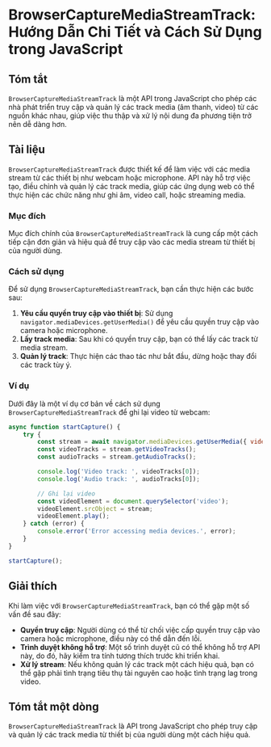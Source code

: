 <!--
Meta Description: # BrowserCaptureMediaStreamTrack: Hướng Dẫn Chi Tiết và Cách Sử Dụng trong JavaScript ## Tóm tắt `BrowserCaptureMediaStreamTrack` là một API trong Jav...
Meta Keywords: các, track, media, browsercapturemediastreamtrack, một
-->

# BrowserCaptureMediaStreamTrack: Hướng Dẫn Chi Tiết và Cách Sử Dụng trong JavaScript

## Tóm tắt
`BrowserCaptureMediaStreamTrack` là một API trong JavaScript cho phép các nhà phát triển truy cập và quản lý các track media (âm thanh, video) từ các nguồn khác nhau, giúp việc thu thập và xử lý nội dung đa phương tiện trở nên dễ dàng hơn.

## Tài liệu
`BrowserCaptureMediaStreamTrack` được thiết kế để làm việc với các media stream từ các thiết bị như webcam hoặc microphone. API này hỗ trợ việc tạo, điều chỉnh và quản lý các track media, giúp các ứng dụng web có thể thực hiện các chức năng như ghi âm, video call, hoặc streaming media.

### Mục đích
Mục đích chính của `BrowserCaptureMediaStreamTrack` là cung cấp một cách tiếp cận đơn giản và hiệu quả để truy cập vào các media stream từ thiết bị của người dùng.

### Cách sử dụng
Để sử dụng `BrowserCaptureMediaStreamTrack`, bạn cần thực hiện các bước sau:

1. **Yêu cầu quyền truy cập vào thiết bị**: Sử dụng `navigator.mediaDevices.getUserMedia()` để yêu cầu quyền truy cập vào camera hoặc microphone.
2. **Lấy track media**: Sau khi có quyền truy cập, bạn có thể lấy các track từ media stream.
3. **Quản lý track**: Thực hiện các thao tác như bắt đầu, dừng hoặc thay đổi các track tùy ý.

### Ví dụ
Dưới đây là một ví dụ cơ bản về cách sử dụng `BrowserCaptureMediaStreamTrack` để ghi lại video từ webcam:

```javascript
async function startCapture() {
    try {
        const stream = await navigator.mediaDevices.getUserMedia({ video: true, audio: true });
        const videoTracks = stream.getVideoTracks();
        const audioTracks = stream.getAudioTracks();

        console.log('Video track: ', videoTracks[0]);
        console.log('Audio track: ', audioTracks[0]);

        // Ghi lại video
        const videoElement = document.querySelector('video');
        videoElement.srcObject = stream;
        videoElement.play();
    } catch (error) {
        console.error('Error accessing media devices.', error);
    }
}

startCapture();
```

## Giải thích
Khi làm việc với `BrowserCaptureMediaStreamTrack`, bạn có thể gặp một số vấn đề sau đây:

- **Quyền truy cập**: Người dùng có thể từ chối việc cấp quyền truy cập vào camera hoặc microphone, điều này có thể dẫn đến lỗi.
- **Trình duyệt không hỗ trợ**: Một số trình duyệt cũ có thể không hỗ trợ API này, do đó, hãy kiểm tra tính tương thích trước khi triển khai.
- **Xử lý stream**: Nếu không quản lý các track một cách hiệu quả, bạn có thể gặp phải tình trạng tiêu thụ tài nguyên cao hoặc tình trạng lag trong video.

## Tóm tắt một dòng
`BrowserCaptureMediaStreamTrack` là API trong JavaScript cho phép truy cập và quản lý các track media từ thiết bị của người dùng một cách hiệu quả.